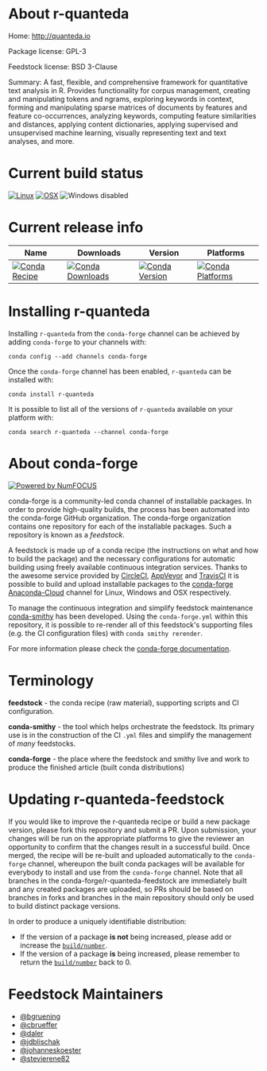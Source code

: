 <!--
# -*- mode: jinja -*-
-->

About r-quanteda
================

Home: http://quanteda.io

Package license: GPL-3

Feedstock license: BSD 3-Clause

Summary: A fast, flexible, and comprehensive framework for  quantitative text analysis in R.  Provides functionality for corpus management, creating and manipulating tokens and ngrams, exploring keywords in context,  forming and manipulating sparse matrices of documents by features and feature co-occurrences, analyzing keywords, computing feature similarities and distances, applying content dictionaries, applying supervised and unsupervised machine learning,  visually representing text and text analyses, and more. 



Current build status
====================

[![Linux](https://img.shields.io/circleci/project/github/conda-forge/r-quanteda-feedstock/master.svg?label=Linux)](https://circleci.com/gh/conda-forge/r-quanteda-feedstock)
[![OSX](https://img.shields.io/travis/conda-forge/r-quanteda-feedstock/master.svg?label=macOS)](https://travis-ci.org/conda-forge/r-quanteda-feedstock)
![Windows disabled](https://img.shields.io/badge/Windows-disabled-lightgrey.svg)

Current release info
====================

| Name | Downloads | Version | Platforms |
| --- | --- | --- | --- |
| [![Conda Recipe](https://img.shields.io/badge/recipe-r--quanteda-green.svg)](https://anaconda.org/conda-forge/r-quanteda) | [![Conda Downloads](https://img.shields.io/conda/dn/conda-forge/r-quanteda.svg)](https://anaconda.org/conda-forge/r-quanteda) | [![Conda Version](https://img.shields.io/conda/vn/conda-forge/r-quanteda.svg)](https://anaconda.org/conda-forge/r-quanteda) | [![Conda Platforms](https://img.shields.io/conda/pn/conda-forge/r-quanteda.svg)](https://anaconda.org/conda-forge/r-quanteda) |

Installing r-quanteda
=====================

Installing `r-quanteda` from the `conda-forge` channel can be achieved by adding `conda-forge` to your channels with:

```
conda config --add channels conda-forge
```

Once the `conda-forge` channel has been enabled, `r-quanteda` can be installed with:

```
conda install r-quanteda
```

It is possible to list all of the versions of `r-quanteda` available on your platform with:

```
conda search r-quanteda --channel conda-forge
```


About conda-forge
=================

[![Powered by NumFOCUS](https://img.shields.io/badge/powered%20by-NumFOCUS-orange.svg?style=flat&colorA=E1523D&colorB=007D8A)](http://numfocus.org)

conda-forge is a community-led conda channel of installable packages.
In order to provide high-quality builds, the process has been automated into the
conda-forge GitHub organization. The conda-forge organization contains one repository
for each of the installable packages. Such a repository is known as a *feedstock*.

A feedstock is made up of a conda recipe (the instructions on what and how to build
the package) and the necessary configurations for automatic building using freely
available continuous integration services. Thanks to the awesome service provided by
[CircleCI](https://circleci.com/), [AppVeyor](https://www.appveyor.com/)
and [TravisCI](https://travis-ci.org/) it is possible to build and upload installable
packages to the [conda-forge](https://anaconda.org/conda-forge)
[Anaconda-Cloud](https://anaconda.org/) channel for Linux, Windows and OSX respectively.

To manage the continuous integration and simplify feedstock maintenance
[conda-smithy](https://github.com/conda-forge/conda-smithy) has been developed.
Using the ``conda-forge.yml`` within this repository, it is possible to re-render all of
this feedstock's supporting files (e.g. the CI configuration files) with ``conda smithy rerender``.

For more information please check the [conda-forge documentation](https://conda-forge.org/docs/).

Terminology
===========

**feedstock** - the conda recipe (raw material), supporting scripts and CI configuration.

**conda-smithy** - the tool which helps orchestrate the feedstock.
                   Its primary use is in the construction of the CI ``.yml`` files
                   and simplify the management of *many* feedstocks.

**conda-forge** - the place where the feedstock and smithy live and work to
                  produce the finished article (built conda distributions)


Updating r-quanteda-feedstock
=============================

If you would like to improve the r-quanteda recipe or build a new
package version, please fork this repository and submit a PR. Upon submission,
your changes will be run on the appropriate platforms to give the reviewer an
opportunity to confirm that the changes result in a successful build. Once
merged, the recipe will be re-built and uploaded automatically to the
`conda-forge` channel, whereupon the built conda packages will be available for
everybody to install and use from the `conda-forge` channel.
Note that all branches in the conda-forge/r-quanteda-feedstock are
immediately built and any created packages are uploaded, so PRs should be based
on branches in forks and branches in the main repository should only be used to
build distinct package versions.

In order to produce a uniquely identifiable distribution:
 * If the version of a package **is not** being increased, please add or increase
   the [``build/number``](https://conda.io/docs/user-guide/tasks/build-packages/define-metadata.html#build-number-and-string).
 * If the version of a package **is** being increased, please remember to return
   the [``build/number``](https://conda.io/docs/user-guide/tasks/build-packages/define-metadata.html#build-number-and-string)
   back to 0.

Feedstock Maintainers
=====================

* [@bgruening](https://github.com/bgruening/)
* [@cbrueffer](https://github.com/cbrueffer/)
* [@daler](https://github.com/daler/)
* [@jdblischak](https://github.com/jdblischak/)
* [@johanneskoester](https://github.com/johanneskoester/)
* [@stevierene82](https://github.com/stevierene82/)

